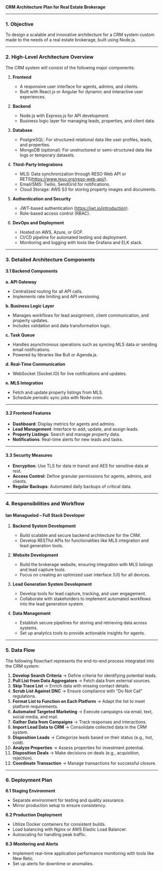 **CRM Architecture Plan for Real Estate Brokerage**

---

### **1. Objective**
To design a scalable and innovative architecture for a CRM system custom made to the needs of a real estate brokerage, built using Node.js.

---

### **2. High-Level Architecture Overview**
The CRM system will consist of the following major components:

1. **Frontend**
   - A responsive user interface for agents, admins, and clients.
   - Built with React.js or Angular for dynamic and interactive user experiences.

2. **Backend**
   - Node.js with Express.js for API development.
   - Business logic layer for managing leads, properties, and client data.

3. **Database**
   - PostgreSQL: For structured relational data like user profiles, leads, and properties.
   - MongoDB (optional): For unstructured or semi-structured data like logs or temporary datasets.

4. **Third-Party Integrations**
   - MLS: Data synchronization through RESO Web API or RETS(https://www.reso.org/reso-web-api/).
   - Email/SMS: Twilio, SendGrid for notifications.
   - Cloud Storage: AWS S3 for storing property images and documents.

5. **Authentication and Security**
   - JWT-based authentication (https://jwt.io/introduction).
   - Role-based access control (RBAC).

6. **DevOps and Deployment**
   - Hosted on AWS, Azure, or GCP.
   - CI/CD pipeline for automated testing and deployment.
   - Monitoring and logging with tools like Grafana and ELK stack.

---

### **3. Detailed Architecture Components**

#### **3.1 Backend Components**

**a. API Gateway**
- Centralized routing for all API calls.
- Implements rate limiting and API versioning.

**b. Business Logic Layer**
- Manages workflows for lead assignment, client communication, and property updates.
- Includes validation and data transformation logic.

**c. Task Queue**
- Handles asynchronous operations such as syncing MLS data or sending email notifications.
- Powered by libraries like Bull or Agenda.js.

**d. Real-Time Communication**
- WebSocket (Socket.IO) for live notifications and updates.

**e. MLS Integration**
- Fetch and update property listings from MLS.
- Schedule periodic sync jobs with Node-cron.

---

#### **3.2 Frontend Features**
- **Dashboard**: Display metrics for agents and admins.
- **Lead Management**: Interface to add, update, and assign leads.
- **Property Listings**: Search and manage property data.
- **Notifications**: Real-time alerts for new leads and tasks.

---

#### **3.3 Security Measures**
- **Encryption**: Use TLS for data in transit and AES for sensitive data at rest.
- **Access Control**: Define granular permissions for agents, admins, and clients.
- **Regular Backups**: Automated daily backups of critical data.

---

### **4. Responsibilities and Workflow**

#### **Ian Managuelod – Full Stack Developer**

1. **Backend System Development**
   - Build scalable and secure backend architecture for the CRM.
   - Develop RESTful APIs for functionalities like MLS integration and lead generation tools.

2. **Website Development**
   - Build the brokerage website, ensuring integration with MLS listings and lead capture tools.
   - Focus on creating an optimized user interface (UI) for all devices.

3. **Lead Generation System Development**
   - Develop tools for lead capture, tracking, and user engagement.
   - Collaborate with stakeholders to implement automated workflows into the lead generation system.

4. **Data Management**
   - Establish secure pipelines for storing and retrieving data across systems.
   - Set up analytics tools to provide actionable insights for agents.

---

### **5. Data Flow**

The following flowchart represents the end-to-end process integrated into the CRM system:

1. **Develop Search Criteria** → Define criteria for identifying potential leads.
2. **Pull List from Data Aggregators** → Fetch data from external sources.
3. **Skip Trace List** → Enrich data with missing contact details.
4. **Scrub List Against DNC** → Ensure compliance with "Do Not Call" regulations.
5. **Format List to Function on Each Platform** → Adapt the list to meet platform requirements.
6. **Automated Targeted Marketing** → Execute campaigns via email, text, social media, and mail.
7. **Gather Data from Campaigns** → Track responses and interactions.
8. **Import Lead Data to CRM** → Consolidate collected data in the CRM system.
9. **Disposition Leads** → Categorize leads based on their status (e.g., hot, cold).
10. **Analyze Properties** → Assess properties for investment potential.
11. **Disposition Deals** → Make decisions on deals (e.g., acquisition, rejection).
12. **Coordinate Transaction** → Manage transactions for successful closure.

---

### **6. Deployment Plan**

**6.1 Staging Environment**
- Separate environment for testing and quality assurance.
- Mirror production setup to ensure consistency.

**6.2 Production Deployment**
- Utilize Docker containers for consistent builds.
- Load balancing with Nginx or AWS Elastic Load Balancer.
- Autoscaling for handling peak traffic.

**6.3 Monitoring and Alerts**
- Implement real-time application performance monitoring with tools like New Relic.
- Set up alerts for downtime or anomalies. 
